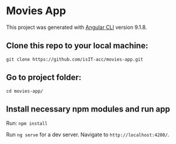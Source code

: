 # Movies App

This project was generated with [Angular CLI](https://github.com/angular/angular-cli) version 9.1.8.

##

## Clone this repo to your local machine:

`git clone https://github.com/isIT-acc/movies-app.git`

## Go to project folder:

`cd movies-app/`

## Install necessary npm modules and run app

Run:
`npm install`

Run `ng serve` for a dev server. Navigate to `http://localhost:4200/`.
